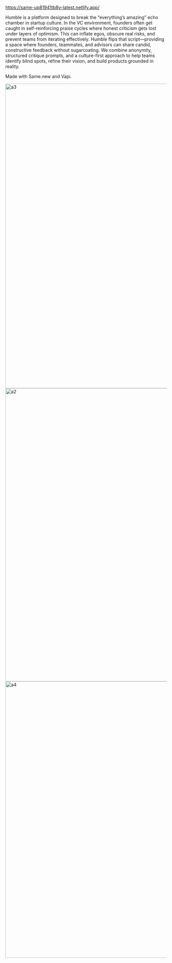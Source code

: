 https://same-up81941tb8y-latest.netlify.app/

Humble is a platform designed to break the “everything’s amazing” echo chamber in startup culture. In the VC environment, founders often get caught in self-reinforcing praise cycles where honest criticism gets lost under layers of optimism. This can inflate egos, obscure real risks, and prevent teams from iterating effectively. Humble flips that script—providing a space where founders, teammates, and advisors can share candid, constructive feedback without sugarcoating. We combine anonymity, structured critique prompts, and a culture-first approach to help teams identify blind spots, refine their vision, and build products grounded in reality.

Made with Same.new and Vapi.


<img width="1920" height="949" alt="a3" src="https://github.com/user-attachments/assets/ee620f5e-2c06-4fb5-a832-bc4af6043607" />
<img width="1257" height="913" alt="a2" src="https://github.com/user-attachments/assets/f901a641-f41d-48d2-b73f-d27b9df08f16" />
<img width="1004" height="861" alt="a4" src="https://github.com/user-attachments/assets/58e0501f-b3fe-44ef-ae82-6e013a89f9d6" />

